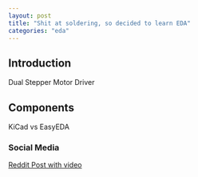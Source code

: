 ```yaml
---
layout: post
title: "Shit at soldering, so decided to learn EDA"
categories: "eda"
---
```


## Introduction
Dual Stepper Motor Driver

## Components
KiCad vs EasyEDA


### Social Media
[Reddit Post with video][link-reddit]


[link-reddit]: https://www.reddit.com/r/arduino/comments/xmlylo/shit_at_soldering_so_decided_to_learn_eda/

